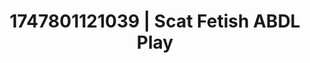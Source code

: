 ---
categories:
- Roleplay seduction
- Swimmer
- Pinay
- Inclusive desire
- Hawk Tuah
image: /assets/images/1747801121039.jpg
layout: post
seo:
  description: Featured content with premium Scat Fetish, ABDL Play. HD images available.
  keywords: Scat Fetish, ABDL Play
  og_image: /assets/images/1747801121039.jpg
  schema_type: VisualArtwork
tags:
- ABDL Play
- '#1747801121039'
- Scat Fetish
title: 1747801121039 | Scat Fetish ABDL Play
---